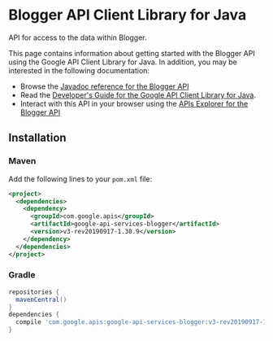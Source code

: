 # Blogger API Client Library for Java

API for access to the data within Blogger.

This page contains information about getting started with the Blogger API
using the Google API Client Library for Java. In addition, you may be interested
in the following documentation:

* Browse the [Javadoc reference for the Blogger API][javadoc]
* Read the [Developer's Guide for the Google API Client Library for Java][google-api-client].
* Interact with this API in your browser using the [APIs Explorer for the Blogger API][api-explorer]

## Installation

### Maven

Add the following lines to your `pom.xml` file:

```xml
<project>
  <dependencies>
    <dependency>
      <groupId>com.google.apis</groupId>
      <artifactId>google-api-services-blogger</artifactId>
      <version>v3-rev20190917-1.30.9</version>
    </dependency>
  </dependencies>
</project>
```

### Gradle

```gradle
repositories {
  mavenCentral()
}
dependencies {
  compile 'com.google.apis:google-api-services-blogger:v3-rev20190917-1.30.9'
}
```

[javadoc]: https://googleapis.dev/java/google-api-services-blogger/latest/index.html
[google-api-client]: https://github.com/googleapis/google-api-java-client/
[api-explorer]: https://developers.google.com/apis-explorer/#p/blogger/v1/
